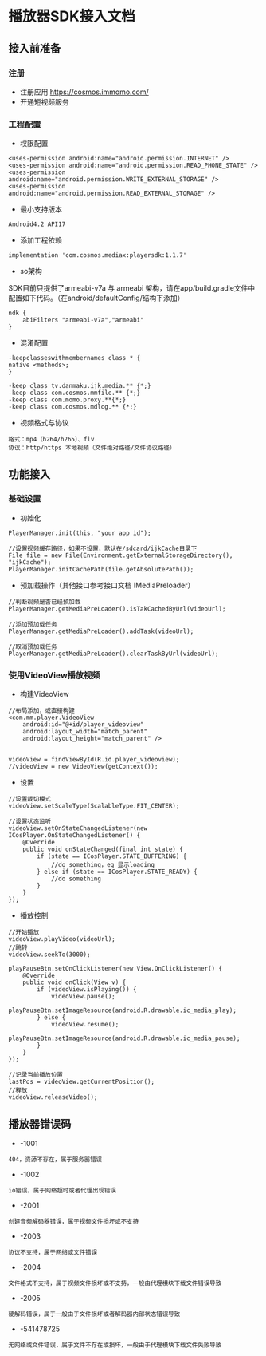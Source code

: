 # 播放器SDK接入文档

## 接入前准备

### 注册
* 注册应用 https://cosmos.immomo.com/
* 开通短视频服务

### 工程配置

* 权限配置

```
<uses-permission android:name="android.permission.INTERNET" />
<uses-permission android:name="android.permission.READ_PHONE_STATE" />
<uses-permission android:name="android.permission.WRITE_EXTERNAL_STORAGE" />
<uses-permission android:name="android.permission.READ_EXTERNAL_STORAGE" />
```
* 最小支持版本

```    
Android4.2 API17
```

* 添加工程依赖

```
implementation 'com.cosmos.mediax:playersdk:1.1.7'
```

* so架构
    
SDK目前只提供了armeabi-v7a 与 armeabi 架构，请在app/build.gradle文件中配置如下代码。（在android/defaultConfig/结构下添加）
```
ndk {
    abiFilters "armeabi-v7a","armeabi"
}
```

* 混淆配置

```
-keepclasseswithmembernames class * {
native <methods>;
}

-keep class tv.danmaku.ijk.media.** {*;}
-keep class com.cosmos.mmfile.** {*;}
-keep class com.momo.proxy.**{*;}
-keep class com.cosmos.mdlog.** {*;}

```

* 视频格式与协议

```
格式：mp4（h264/h265）、flv
协议：http/https 本地视频（文件绝对路径/文件协议路径）
```

## 功能接入
### 基础设置
* 初始化

```
PlayerManager.init(this, "your app id");

//设置视频缓存路径，如果不设置，默认在/sdcard/ijkCache目录下
File file = new File(Environment.getExternalStorageDirectory(), "ijkCache");
PlayerManager.initCachePath(file.getAbsolutePath());
```

* 预加载操作（其他接口参考接口文档 IMediaPreloader）

```
//判断视频是否已经预加载
PlayerManager.getMediaPreLoader().isTakCachedByUrl(videoUrl);

//添加预加载任务
PlayerManager.getMediaPreLoader().addTask(videoUrl);

//取消预加载任务
PlayerManager.getMediaPreLoader().clearTaskByUrl(videoUrl);
```

### 使用VideoView播放视频

* 构建VideoView

```
//布局添加，或直接构建
<com.mm.player.VideoView
    android:id="@+id/player_videoview"
    android:layout_width="match_parent"
    android:layout_height="match_parent" />


videoView = findViewById(R.id.player_videoview);
//videoView = new VideoView(getContext());
```

* 设置

```
//设置裁切模式
videoView.setScaleType(ScalableType.FIT_CENTER);

//设置状态监听
videoView.setOnStateChangedListener(new ICosPlayer.OnStateChangedListener() {
    @Override
    public void onStateChanged(final int state) {
        if (state == ICosPlayer.STATE_BUFFERING) {
            //do something，eg 显示loading
        } else if (state == ICosPlayer.STATE_READY) {
            //do something
        }
    }
});

```

* 播放控制

```
//开始播放
videoView.playVideo(videoUrl);
//跳转
videoView.seekTo(3000);

playPauseBtn.setOnClickListener(new View.OnClickListener() {
    @Override
    public void onClick(View v) {
        if (videoView.isPlaying()) {
            videoView.pause();
            playPauseBtn.setImageResource(android.R.drawable.ic_media_play);
        } else {
            videoView.resume();
            playPauseBtn.setImageResource(android.R.drawable.ic_media_pause);
        }
    }
});

//记录当前播放位置
lastPos = videoView.getCurrentPosition();
//释放
videoView.releaseVideo();
```

## 播放器错误码
* -1001

```
404，资源不存在，属于服务器错误
```

* -1002

```
io错误，属于网络超时或者代理出现错误
```

* -2001	

```
创建音频解码器错误，属于视频文件损坏或不支持
```

* -2003

```
协议不支持，属于网络或文件错误
```
* -2004

```
文件格式不支持，属于视频文件损坏或不支持，一般由代理模块下载文件错误导致
```

* -2005

```
硬解码错误，属于一般由于文件损坏或者解码器内部状态错误导致
```

* -541478725

```
无网络或文件错误，属于文件不存在或损坏，一般由于代理模块下载文件失败导致
```